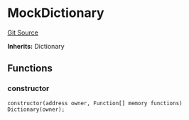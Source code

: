 # MockDictionary
[Git Source](https://github.com/metacontract/mc/blob/93e4f2d4a013f48ae1db91ed21bff3eb8a27ce1d/src/devkit/test/mocks/MockDictionary.sol)

**Inherits:**
Dictionary


## Functions
### constructor


```solidity
constructor(address owner, Function[] memory functions) Dictionary(owner);
```

